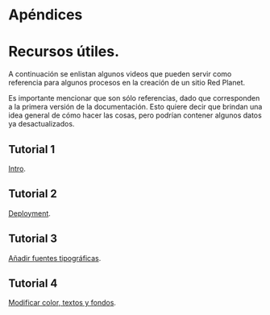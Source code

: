 # Apéndices

# Recursos útiles.

A continuación se enlistan algunos videos que pueden servir como referencia para algunos procesos en la creación de un sitio Red Planet.

Es importante mencionar que son sólo referencias, dado que corresponden a la primera versión de la documentación. Esto quiere decir que brindan una idea general de cómo hacer las cosas, pero podrían contener algunos datos ya desactualizados.

## Tutorial 1 

[Intro](https://drive.google.com/file/d/17qnikGitJQGpGyZHgTQN7CF21TOG6Utn/view?usp=sharing).

## Tutorial 2 

[Deployment](https://drive.google.com/file/d/1YD-GJD5vdtwbkKzvFdg_Cac4nKXbT8Yh/view?usp=sharing).

## Tutorial 3 

[Añadir fuentes tipográficas](https://drive.google.com/file/d/152A5OxiM2fHBDAiab_WaZmJk_nsH3ncT/view?usp=sharing).

## Tutorial 4 

[Modificar color, textos y fondos](https://drive.google.com/file/d/17K76hO4-un2T9_pfCrm53OZsI3OS6mr9/view?usp=sharing).
